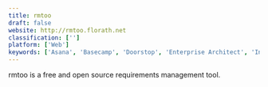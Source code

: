 ```yaml
---
title: rmtoo
draft: false 
website: http://rmtoo.florath.net
classification: ['']
platform: ['Web']
keywords: ['Asana', 'Basecamp', 'Doorstop', 'Enterprise Architect', 'Innoslate', 'Jama', 'Jama Connect', 'Jama Software Requirements Management Tool', 'Jira', 'Modern Requirements Suite4TFS', 'PTC Integrity', 'Polarion', 'Recordium', 'ReqView', 'Reqtify', 'Requirements Quality Suite', 'ServiceAide', 'Slack', 'Software Ideas Modeler', 'Spekfy', 'Traceable Requirement Management', 'Trello', 'VR']
---
```

rmtoo is a free and open source requirements management tool.